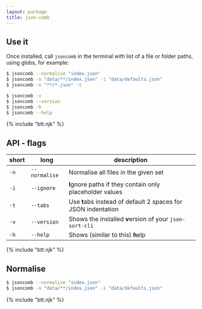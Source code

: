 ```yaml
---
layout: package
title: json-comb
---
```


## Use it

Once installed, call `jsoncomb` in the terminal with list of a file or folder paths, using globs, for example:

```bash
$ jsoncomb --normalise "index.json"
$ jsoncomb -n "data/**/index.json" -i "data/defaults.json"
$ jsoncomb -n "**/*.json" -t

$ jsoncomb -v
$ jsoncomb --version
$ jsoncomb -h
$ jsoncomb --help
```

{% include "btt.njk" %}

## API - flags

| short | long          | description                                                   |
| ----- | ------------- | ------------------------------------------------------------- |
| `-n`  | `--normalise` | Normalise all files in the given set                          |
| `-i`  | `--ignore`    | **I**gnore paths if they contain only placeholder values      |
| `-t`  | `--tabs`      | Use **t**abs instead of default 2 spaces for JSON indentation |
| `-v`  | `--version`   | Shows the installed **v**ersion of your `json-sort-cli`       |
| `-h`  | `--help`      | Shows (similar to this) **h**elp                              |

{% include "btt.njk" %}

## Normalise

```bash
$ jsoncomb --normalise "index.json"
$ jsoncomb -n "data/**/index.json" -i "data/defaults.json"
```

{% include "btt.njk" %}
